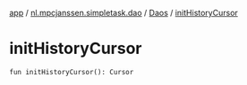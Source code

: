 [app](../../index.md) / [nl.mpcjanssen.simpletask.dao](../index.md) / [Daos](index.md) / [initHistoryCursor](.)

# initHistoryCursor

`fun initHistoryCursor(): Cursor`